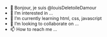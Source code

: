 - 👋 Bonjour, je suis @louisDeletoileDamour
- 👀 I’m interested in ...
- 🌱 I’m currently learning html, css, javascript
- 💞️ I’m looking to collaborate on ...
- 📫 How to reach me ...

<!---
louisDeletoileDamour/louisDeletoileDamour is a ✨ special ✨ repository because its `README.md` (this file) appears on your GitHub profile.
You can click the Preview link to take a look at your changes.
--->
